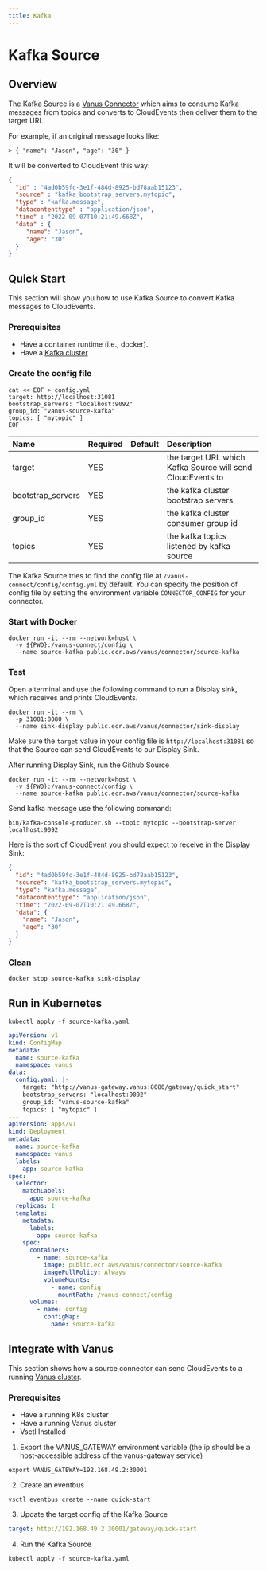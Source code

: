 ```yaml
---
title: Kafka
---
```


# Kafka Source

## Overview

The Kafka Source is a [Vanus Connector][vc] which aims to consume Kafka messages from topics and converts to CloudEvents
then deliver them to the target URL.

For example, if an original message looks like:

```text
> { "name": "Jason", "age": "30" }
```

It will be converted to CloudEvent this way:

```JSON
{
  "id" : "4ad0b59fc-3e1f-484d-8925-bd78aab15123",
  "source" : "kafka_bootstrap_servers.mytopic",
  "type" : "kafka.message",
  "datacontenttype" : "application/json",
  "time" : "2022-09-07T10:21:49.668Z",
  "data" : {
	 "name": "Jason",
	 "age": "30"
  }
}
```

## Quick Start

This section will show you how to use Kafka Source to convert Kafka messages to CloudEvents.

### Prerequisites

- Have a container runtime (i.e., docker).
- Have a [Kafka cluster](https://kafka.apache.org)

### Create the config file

```shell
cat << EOF > config.yml
target: http://localhost:31081
bootstrap_servers: "localhost:9092"
group_id: "vanus-source-kafka"
topics: [ "mytopic" ]
EOF
```

| Name              | Required | Default | Description                                                |
| :---------------- | :------- | :-----: | :--------------------------------------------------------- |
| target            | YES      |         | the target URL which Kafka Source will send CloudEvents to |
| bootstrap_servers | YES      |         | the kafka cluster bootstrap servers                        |
| group_id          | YES      |         | the kafka cluster consumer group id                        |
| topics            | YES      |         | the kafka topics listened by kafka source                  |

The Kafka Source tries to find the config file at `/vanus-connect/config/config.yml` by default. You can specify the
position of config file by setting the environment variable `CONNECTOR_CONFIG` for your connector.

### Start with Docker

```shell
docker run -it --rm --network=host \
  -v ${PWD}:/vanus-connect/config \
  --name source-kafka public.ecr.aws/vanus/connector/source-kafka
```

### Test

Open a terminal and use the following command to run a Display sink, which receives and prints CloudEvents.

```shell
docker run -it --rm \
  -p 31081:8080 \
  --name sink-display public.ecr.aws/vanus/connector/sink-display
```

Make sure the `target` value in your config file is `http://localhost:31081` so that the Source can send CloudEvents to our Display Sink.

After running Display Sink, run the Github Source

```shell
docker run -it --rm --network=host \
  -v ${PWD}:/vanus-connect/config \
  --name source-kafka public.ecr.aws/vanus/connector/source-kafka
```

Send kafka message use the following command:

```shell
bin/kafka-console-producer.sh --topic mytopic --bootstrap-server localhost:9092
```

Here is the sort of CloudEvent you should expect to receive in the Display Sink:

```json
{
  "id": "4ad0b59fc-3e1f-484d-8925-bd78aab15123",
  "source": "kafka_bootstrap_servers.mytopic",
  "type": "kafka.message",
  "datacontenttype": "application/json",
  "time": "2022-09-07T10:21:49.668Z",
  "data": {
    "name": "Jason",
    "age": "30"
  }
}
```

### Clean

```shell
docker stop source-kafka sink-display
```

## Run in Kubernetes

```shell
kubectl apply -f source-kafka.yaml
```

```yaml
apiVersion: v1
kind: ConfigMap
metadata:
  name: source-kafka
  namespace: vanus
data:
  config.yaml: |-
    target: "http://vanus-gateway.vanus:8080/gateway/quick_start"
    bootstrap_servers: "localhost:9092"
    group_id: "vanus-source-kafka"
    topics: [ "mytopic" ]
---
apiVersion: apps/v1
kind: Deployment
metadata:
  name: source-kafka
  namespace: vanus
  labels:
    app: source-kafka
spec:
  selector:
    matchLabels:
      app: source-kafka
  replicas: 1
  template:
    metadata:
      labels:
        app: source-kafka
    spec:
      containers:
        - name: source-kafka
          image: public.ecr.aws/vanus/connector/source-kafka
          imagePullPolicy: Always
          volumeMounts:
            - name: config
              mountPath: /vanus-connect/config
      volumes:
        - name: config
          configMap:
            name: source-kafka
```

## Integrate with Vanus

This section shows how a source connector can send CloudEvents to a
running [Vanus cluster](https://github.com/linkall-labs/vanus).

### Prerequisites

- Have a running K8s cluster
- Have a running Vanus cluster
- Vsctl Installed

1. Export the VANUS_GATEWAY environment variable (the ip should be a host-accessible address of the vanus-gateway
   service)

```shell
export VANUS_GATEWAY=192.168.49.2:30001
```

2. Create an eventbus

```shell
vsctl eventbus create --name quick-start
```

3. Update the target config of the Kafka Source

```yaml
target: http://192.168.49.2:30001/gateway/quick-start
```

4. Run the Kafka Source

```shell
kubectl apply -f source-kafka.yaml
```

[vc]: https://www.vanus.dev/introduction/concepts#vanus-connect
